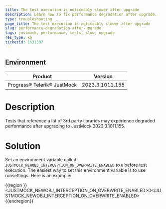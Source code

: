 ```yaml
---
title: The test execution is noticeably slower after upgrade
description: Learn how to fix performance degradation after upgrade.
type: troubleshooting
page_title: The test execution is noticeably slower after upgrade
slug: performance-degradation-after-upgrade
tags: justmock, performance, tests, slow, upgrade
res_type: kb
ticketid: 1631307
---
```


## Environment

| Product | Version |
| ------- | --------------------------- |
| Progress® Telerik® JustMock | 2023.3.1011.155 |

# Description
Tests that reference a lot of 3rd party libraries may experience degraded performance after upgrading to JustMock 2023.3.1011.155.

# Solution
Set an environment variable called `JUSTMOCK_NEWOBJ_INTERCEPTION_ON_OVERWRITE_ENABLED` to `0` before test execution. The easiest way to set this environment variable is to use runsettings. Here is an example:

{{region }}
    <RunSettings>
        <RunConfiguration>
           <EnvironmentVariables>
            <JUSTMOCK_NEWOBJ_INTERCEPTION_ON_OVERWRITE_ENABLED>0</JUSTMOCK_NEWOBJ_INTERCEPTION_ON_OVERWRITE_ENABLED>
           </EnvironmentVariables>
        </RunConfiguration>
    </RunSettings>
{{endregion}}



